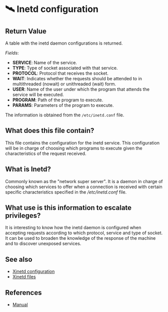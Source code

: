 # 🛰️ Inetd configuration

## Return Value
A table with the inetd daemon configurations is returned.

*Fields*:
- **SERVICE**: Name of the service.
- **TYPE**: Type of socket associated with that service.
- **PROTOCOL**: Protocol that receives the socket.
- **WAIT**: Indicates whether the requests should be attended to in multithreaded (nowait) or unithreaded (wait) form.
- **USER**: Name of the user under which the program that attends the service will be executed.
- **PROGRAM**: Path of the program to execute.
- **PARAMS**: Parameters of the program to execute.

The information is obtained from the `/etc/inetd.conf` file.

## What does this file contain?
This file contains the configuration for the inetd service. This configuration will be in charge of choosing which programs to execute given the characteristics of the request received.

## What is Inetd?
Commonly known as the "network super server". It is a daemon in charge of choosing which services to offer when a connection is received with certain specific characteristics specified in the */etc/inetd.conf* file.

## What use is this information to escalate privileges?
It is interesting to know how the inetd daemon is configured when accepting requests according to which protocol, service and type of socket. It can be used to broaden the knowledge of the response of the machine and to discover unexposed services.

## See also
- [Xinetd configuration](xinetd)
- [Xinetd files](xinetds)

## References
- [Manual](https://nxmnpg.lemoda.net/5/inetd.conf)